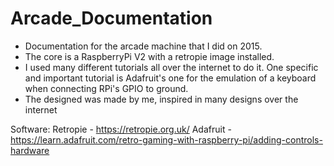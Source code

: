 # Arcade_Documentation
- Documentation for the arcade machine that I did on 2015. 
- The core is a RaspberryPi V2 with a retropie image installed. 
- I used many different tutorials all over the internet to do it. One specific and important tutorial is Adafruit's one for the emulation of a keyboard when connecting  RPi's GPIO to ground.
- The designed was made by me, inspired in many designs over the internet

Software:
Retropie - https://retropie.org.uk/
Adafruit - https://learn.adafruit.com/retro-gaming-with-raspberry-pi/adding-controls-hardware
